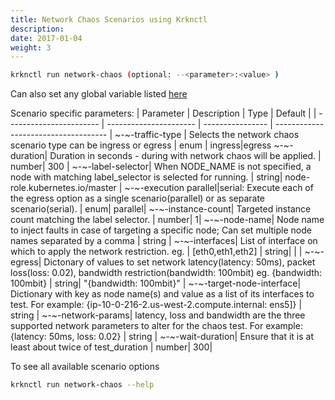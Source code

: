 ```yaml
---
title: Network Chaos Scenarios using Krknctl
description: 
date: 2017-01-04
weight: 3
---
```


```bash
krknctl run network-chaos (optional: --<parameter>:<value> )
```

Can also set any global variable listed [here](../all-scenario-env-krknctl.md)


Scenario specific parameters: 
| Parameter      | Description    | Type      |  Default | 
| ----------------------- | ----------------------    | ----------------  | ------------------------------------ |
~-~-traffic-type | Selects the network chaos scenario type can be ingress or egress | enum |   ingress|egress
~-~-duration| Duration in seconds - during with network chaos will be applied. | number| 300 | 
~-~-label-selector| When NODE_NAME is not specified, a node with matching label_selector is selected for running. | string| node-role.kubernetes.io/master |
~-~-execution parallel|serial: Execute each of the egress option as a single scenario(parallel) or as separate scenario(serial). | enum| parallel| ~-~-instance-count| Targeted instance count matching the label selector. | number| 1| 
~-~-node-name| Node name to inject faults in case of targeting a specific node; Can set multiple node names separated by a comma | string | 
~-~-interfaces| List of interface on which to apply the network restriction. eg. | [eth0,eth1,eth2] | string| | | 
~-~-egress| Dictonary of values to set network latency(latency: 50ms), packet loss(loss: 0.02), bandwidth restriction(bandwidth: 100mbit) eg. {bandwidth: 100mbit} | string| "{bandwidth: 100mbit}" | 
~-~-target-node-interface| Dictionary with key as node name(s) and value as a list of its interfaces to test. For example: {ip-10-0-216-2.us-west-2.compute.internal: ens5]} | string | 
~-~-network-params| latency, loss and bandwidth are the three supported network parameters to alter for the chaos test. For example: {latency: 50ms, loss: 0.02} | string | 
~-~-wait-duration| Ensure that it is at least about twice of test_duration | number| 300| 


To see all available scenario options 
```bash
krknctl run network-chaos --help 
```